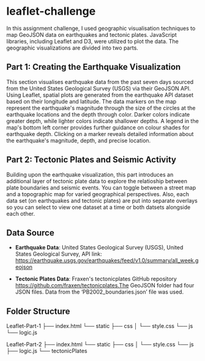 # leaflet-challenge
In this assignment challenge, I used geographic visualisation techniques to map GeoJSON data on earthquakes and tectonic plates. JavaScript libraries, including Leaflet and D3, were utilized to plot the data. The geographic visualizations are divided into two parts.

## Part 1: Creating the Earthquake Visualization
This section visualises earthquake data from the past seven days sourced from the United States Geological Survey (USGS) via their GeoJSON API. Using Leaflet, spatial plots are generated from the earthquake API dataset based on their longitude and latitude. The data markers on the map represent the earthquake's magnitude through the size of the circles at the earthquake locations and the depth through color. Darker colors indicate greater depth, while lighter colors indicate shallower depths. A legend in the map's bottom left corner provides further guidance on colour shades for earthquake depth. Clicking on a marker reveals detailed information about the earthquake's magnitude, depth, and precise location.

## Part 2: Tectonic Plates and Seismic Activity
Building upon the earthquake visualization, this part introduces an additional layer of tectonic plate data to explore the relatioship between plate boundaries and seismic events. You can toggle between a street map and a topographic map for varied geographical perspectives. Also, each data set (on earthquakes and tectonic plates) are put into separate overlays so you can select to view one dataset at a time or both datsets alongside each other.  

## Data Source

- **Earthquake Data**: United States Geological Survey (USGS), United States Geological Survey, API link: https://earthquake.usgs.gov/earthquakes/feed/v1.0/summary/all_week.geojson
  
- **Tectonic Plates Data**: Fraxen's tectonicplates GitHub repository https://github.com/fraxen/tectonicplates.The GeoJSON folder had four JSON files. Data from the ‘PB2002_boundaries.json’ file was used.

## Folder Structure
Leaflet-Part-1
├── index.html
└── static
    ├── css
    │   └── style.css
    └── js
        └── logic.js

Leaflet-Part-2
├── index.html
└── static
    ├── css
    │   └── style.css
    └── js
        ├── logic.js
        └── tectonicPlates

